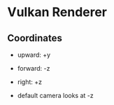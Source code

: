 # Vulkan Renderer

## Coordinates

- upward: +y
- forward: -z
- right: +z

- default camera looks at -z